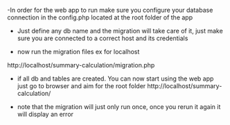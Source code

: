 -In order for the web app to run make sure you configure your database connection in the 
 config.php located at the root folder of the app

- Just define any db name and the migration will take care of it, just make sure you are connected to a correct host and its credentials

- now run the migration files
ex for localhost

http://localhost/summary-calculation/migration.php

- if all db and tables are created. You can now start using the web app just go to browser and aim for the root folder http://localhost/summary-calculation/

- note that the migration will just only run once, once you rerun it again it will display an error


